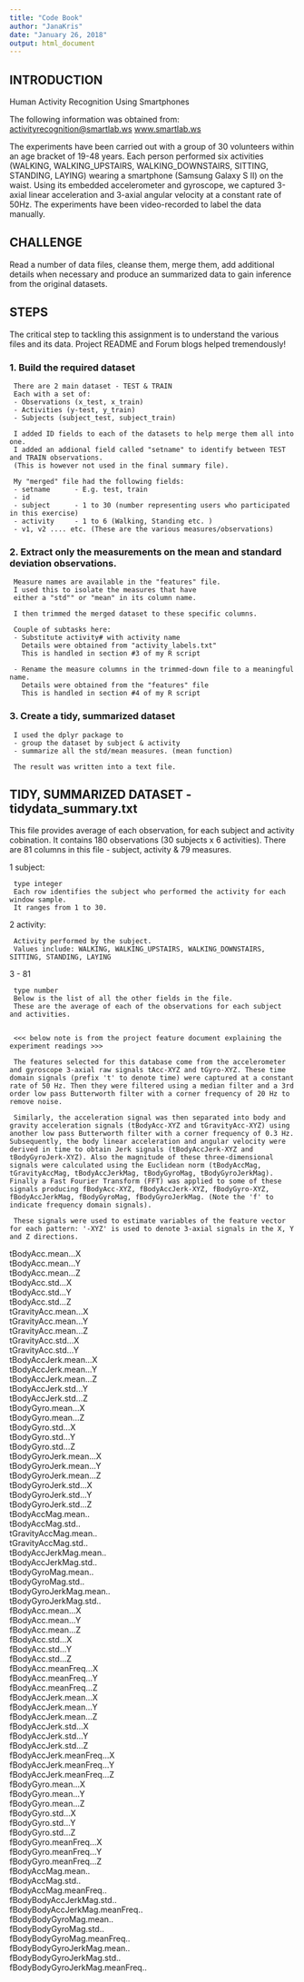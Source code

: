 ```yaml
---
title: "Code Book"
author: "JanaKris"
date: "January 26, 2018"
output: html_document
---
```



## INTRODUCTION

Human Activity Recognition Using Smartphones 

The following information was obtained from:
activityrecognition@smartlab.ws
www.smartlab.ws


The experiments have been carried out with a group of 30 volunteers within an age bracket of 19-48 years. Each person performed six activities (WALKING, WALKING_UPSTAIRS, WALKING_DOWNSTAIRS, SITTING, STANDING, LAYING) wearing a smartphone (Samsung Galaxy S II) on the waist. Using its embedded accelerometer and gyroscope, we captured 3-axial linear acceleration and 3-axial angular velocity at a constant rate of 50Hz. The experiments have been video-recorded to label the data manually. 



## CHALLENGE
Read a number of data files, cleanse them, merge them, add additional details when
necessary and produce an summarized data to gain inference from the original datasets.


## STEPS

The critical step to tackling this assignment is to understand the various files
and its data. Project README and Forum blogs helped tremendously!

### 1. Build the required dataset
     
     There are 2 main dataset - TEST & TRAIN
     Each with a set of:
     - Observations (x_test, x_train)
     - Activities (y-test, y_train)
     - Subjects (subject_test, subject_train)
     
     I added ID fields to each of the datasets to help merge them all into one.
     I added an addional field called "setname" to identify between TEST and TRAIN observations.
     (This is however not used in the final summary file).
     
     My "merged" file had the following fields:
     - setname      - E.g. test, train
     - id           
     - subject      - 1 to 30 (number representing users who participated in this exercise)
     - activity     - 1 to 6 (Walking, Standing etc. )
     - v1, v2 .... etc. (These are the various measures/observations)
     
     
### 2. Extract only the measurements on the mean and standard deviation observations.

     Measure names are available in the "features" file.
     I used this to isolate the measures that have 
     either a "std"" or "mean" in its column name.
     
     I then trimmed the merged dataset to these specific columns.
     
     Couple of subtasks here:
     - Substitute activity# with activity name 
       Details were obtained from "activity_labels.txt"
       This is handled in section #3 of my R script
       
     - Rename the measure columns in the trimmed-down file to a meaningful name.
       Details were obtained from the "features" file          
       This is handled in section #4 of my R script
     

### 3. Create a tidy, summarized dataset

     I used the dplyr package to 
     - group the dataset by subject & activity
     - summarize all the std/mean measures. (mean function) 
     
     The result was written into a text file.



## TIDY, SUMMARIZED DATASET - tidydata_summary.txt

This file provides average of each observation, for each subject and activity cobination.
It contains 180 observations (30 subjects x 6 activities).
There are 81 columns in this file - subject, activity & 79 measures.


1    subject:

     type integer
     Each row identifies the subject who performed the activity for each window sample. 
     It ranges from 1 to 30. 

2    activity:

     Activity performed by the subject.
     Values include: WALKING, WALKING_UPSTAIRS, WALKING_DOWNSTAIRS, SITTING, STANDING, LAYING


3 - 81

     type number
     Below is the list of all the other fields in the file.
     These are the average of each of the observations for each subject and activities.
     
     
     <<< below note is from the project feature document explaining the experiment readings >>>

     The features selected for this database come from the accelerometer and gyroscope 3-axial raw signals tAcc-XYZ and tGyro-XYZ. These time domain signals (prefix 't' to denote time) were captured at a constant rate of 50 Hz. Then they were filtered using a median filter and a 3rd order low pass Butterworth filter with a corner frequency of 20 Hz to remove noise. 
     
     Similarly, the acceleration signal was then separated into body and gravity acceleration signals (tBodyAcc-XYZ and tGravityAcc-XYZ) using another low pass Butterworth filter with a corner frequency of 0.3 Hz. Subsequently, the body linear acceleration and angular velocity were derived in time to obtain Jerk signals (tBodyAccJerk-XYZ and tBodyGyroJerk-XYZ). Also the magnitude of these three-dimensional signals were calculated using the Euclidean norm (tBodyAccMag, tGravityAccMag, tBodyAccJerkMag, tBodyGyroMag, tBodyGyroJerkMag). Finally a Fast Fourier Transform (FFT) was applied to some of these signals producing fBodyAcc-XYZ, fBodyAccJerk-XYZ, fBodyGyro-XYZ, fBodyAccJerkMag, fBodyGyroMag, fBodyGyroJerkMag. (Note the 'f' to indicate frequency domain signals). 
     
     These signals were used to estimate variables of the feature vector for each pattern: '-XYZ' is used to denote 3-axial signals in the X, Y and Z directions.

 
                            
tBodyAcc.mean...X               
tBodyAcc.mean...Y              
tBodyAcc.mean...Z               
tBodyAcc.std...X                
tBodyAcc.std...Y                
tBodyAcc.std...Z               
tGravityAcc.mean...X            
tGravityAcc.mean...Y            
tGravityAcc.mean...Z            
tGravityAcc.std...X            
tGravityAcc.std...Y        
tBodyAccJerk.mean...X           
tBodyAccJerk.mean...Y          
tBodyAccJerk.mean...Z      
tBodyAccJerk.std...Y            
tBodyAccJerk.std...Z           
tBodyGyro.mean...X         
tBodyGyro.mean...Z              
tBodyGyro.std...X              
tBodyGyro.std...Y               
tBodyGyro.std...Z               
tBodyGyroJerk.mean...X          
tBodyGyroJerk.mean...Y         
tBodyGyroJerk.mean...Z          
tBodyGyroJerk.std...X           
tBodyGyroJerk.std...Y           
tBodyGyroJerk.std...Z          
tBodyAccMag.mean..              
tBodyAccMag.std..               
tGravityAccMag.mean..           
tGravityAccMag.std..           
tBodyAccJerkMag.mean..         
tBodyAccJerkMag.std..           
tBodyGyroMag.mean..             
tBodyGyroMag.std..             
tBodyGyroJerkMag.mean..         
tBodyGyroJerkMag.std..          
fBodyAcc.mean...X               
fBodyAcc.mean...Y              
fBodyAcc.mean...Z               
fBodyAcc.std...X                
fBodyAcc.std...Y                
fBodyAcc.std...Z               
fBodyAcc.meanFreq...X           
fBodyAcc.meanFreq...Y           
fBodyAcc.meanFreq...Z           
fBodyAccJerk.mean...X          
fBodyAccJerk.mean...Y           
fBodyAccJerk.mean...Z           
fBodyAccJerk.std...X            
fBodyAccJerk.std...Y           
fBodyAccJerk.std...Z            
fBodyAccJerk.meanFreq...X       
fBodyAccJerk.meanFreq...Y       
fBodyAccJerk.meanFreq...Z      
fBodyGyro.mean...X              
fBodyGyro.mean...Y              
fBodyGyro.mean...Z              
fBodyGyro.std...X              
fBodyGyro.std...Y               
fBodyGyro.std...Z               
fBodyGyro.meanFreq...X          
fBodyGyro.meanFreq...Y         
fBodyGyro.meanFreq...Z          
fBodyAccMag.mean..              
fBodyAccMag.std..               
fBodyAccMag.meanFreq..         
fBodyBodyAccJerkMag.std..       
fBodyBodyAccJerkMag.meanFreq..  
fBodyBodyGyroMag.mean..        
fBodyBodyGyroMag.std..          
fBodyBodyGyroMag.meanFreq..     
fBodyBodyGyroJerkMag.mean..     
fBodyBodyGyroJerkMag.std..     
fBodyBodyGyroJerkMag.meanFreq..
